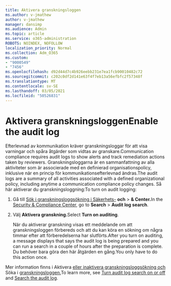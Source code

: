 ```yaml
---
title: Aktivera granskningsloggen
ms.author: v-jmathew
author: v-jmathew
manager: dansimp
ms.audience: Admin
ms.topic: article
ms.service: o365-administration
ROBOTS: NOINDEX, NOFOLLOW
localization_priority: Normal
ms.collection: Adm_O365
ms.custom:
- "9000549"
- "7456"
ms.openlocfilehash: d92d44d7c4b926eebb231e7ea1fcb90010482c72
ms.sourcegitcommit: c202c0df2d141e63f4f7eb13a56efbfc2f57348f
ms.translationtype: MT
ms.contentlocale: sv-SE
ms.lasthandoff: 03/05/2021
ms.locfileid: "50526831"
---
```

# <a name="enable-the-audit-log"></a><span data-ttu-id="514eb-102">Aktivera granskningsloggen</span><span class="sxs-lookup"><span data-stu-id="514eb-102">Enable the audit log</span></span>

<span data-ttu-id="514eb-103">Efterlevnad av kommunikation kräver granskningsloggar för att visa varningar och spåra åtgärder som vidtas av granskare.</span><span class="sxs-lookup"><span data-stu-id="514eb-103">Communication compliance requires audit logs to show alerts and track remediation actions taken by reviewers.</span></span> <span data-ttu-id="514eb-104">Granskningsloggarna är en sammanfattning av alla aktiviteter som är associerade med en definierad organisationspolicy, inklusive när en princip för kommunikationsefterlevnad ändras.</span><span class="sxs-lookup"><span data-stu-id="514eb-104">The audit logs are a summary of all activities associated with a defined organizational policy, including anytime a communication compliance policy changes.</span></span> <span data-ttu-id="514eb-105">Så här aktiverar du granskningsloggning:</span><span class="sxs-lookup"><span data-stu-id="514eb-105">To turn on audit logging:</span></span>

1. <span data-ttu-id="514eb-106">Gå till [Sök i granskningsloggsökning i Säkerhets-](https://go.microsoft.com/fwlink/?linkid=2101341) **och**  >  **& Center.**</span><span class="sxs-lookup"><span data-stu-id="514eb-106">In the [Security & Compliance Center](https://go.microsoft.com/fwlink/?linkid=2101341), go to **Search** > **Audit log search**.</span></span>
2. <span data-ttu-id="514eb-107">Välj **Aktivera granskning.**</span><span class="sxs-lookup"><span data-stu-id="514eb-107">Select **Turn on auditing**.</span></span>

    <span data-ttu-id="514eb-108">När du aktiverar granskning visas ett meddelande om att granskningsloggen förbereds och att du kan köra en sökning om några timmar efter att förberedelserna har slutförts.</span><span class="sxs-lookup"><span data-stu-id="514eb-108">After you turn on auditing, a message displays that says the audit log is being prepared and you can run a search in a couple of hours after the preparation is complete.</span></span> <span data-ttu-id="514eb-109">Du behöver bara göra den här åtgärden en gång.</span><span class="sxs-lookup"><span data-stu-id="514eb-109">You only have to do this action once.</span></span>

<span data-ttu-id="514eb-110">Mer information finns i Aktivera [eller inaktivera granskningsloggsökning och](https://go.microsoft.com/fwlink/?linkid=2129077) Söka i [granskningsloggen.](https://go.microsoft.com/fwlink/?linkid=2123729)</span><span class="sxs-lookup"><span data-stu-id="514eb-110">To learn more, see [Turn audit log search on or off](https://go.microsoft.com/fwlink/?linkid=2129077) and [Search the audit log](https://go.microsoft.com/fwlink/?linkid=2123729).</span></span>
